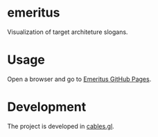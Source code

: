# emeritus
Visualization of target architeture slogans. 

# Usage
Open a browser and go to [Emeritus GitHub Pages](https://athrane.github.io/target-architecture-is/).

# Development
The project is developed in [cables.gl](https://cables.gl/home).
